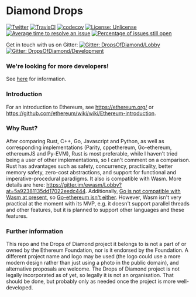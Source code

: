 # Diamond Drops
[![Twitter](https://img.shields.io/twitter/follow/DropsOfDiamond.svg?style=social)](https://twitter.com/DropsOfDiamond)
[![TravisCI](https://img.shields.io/travis/Drops-of-Diamond/Diamond-drops/master.svg)](https://travis-ci.org/Drops-of-Diamond/Diamond-drops)
[![codecov](https://codecov.io/gh/Drops-of-Diamond/Diamond-drops/branch/master/graph/badge.svg)](https://codecov.io/gh/Drops-of-Diamond/Diamond-drops)
[![License: Unlicense](https://img.shields.io/badge/License-Unlicense-lightgrey.svg)](https://github.com/Drops-of-Diamond/Diamond-drops/blob/master/LICENSE)
[![Average time to resolve an issue](http://isitmaintained.com/badge/resolution/Drops-of-Diamond/Diamond-drops.svg)](http://isitmaintained.com/project/Drops-of-Diamond/Diamond-drops "Average time to resolve an issue")
[![Percentage of issues still open](http://isitmaintained.com/badge/open/Drops-of-Diamond/Diamond-drops.svg)](http://isitmaintained.com/project/Drops-of-Diamond/Diamond-drops "Percentage of issues still open")

Get in touch with us on Gitter: 
[![Gitter: DropsOfDiamond/Lobby](https://img.shields.io/badge/gitter-Drops%20of%20Diamond/Lobby-4AB495.svg)](https://gitter.im/Drops-of-Diamond/Lobby)
[![Gitter: DropsOfDiamond/Development](https://img.shields.io/badge/gitter-Drops%20of%20Diamond/Development-4AB495.svg)](https://gitter.im/Drops-of-Diamond/Development)

### We're looking for more developers!

See [here](https://github.com/Drops-of-Diamond/Diamond-drops/wiki/Introduction-and-onboarding-process-for-new-developers) for information.

### Introduction

For an introduction to Ethereum, see https://ethereum.org/ or https://github.com/ethereum/wiki/wiki/Ethereum-introduction.
### Why Rust?

After comparing Rust, C++, Go, Javascript and Python, as well as corresponding implementations (Parity, cppethereum, Go-ethereum, ethereumJS and Py-EVM), Rust is most preferable, while I haven't tried being a user of other implementations, so I can't comment on a comparison. Rust has advantages such as safety, concurrency, practicality, better memory safety, zero-cost abstractions, and support for functional and imperative-procedural paradigms.  It also is compatible with Wasm. More details are here: https://gitter.im/ewasm/Lobby?at=5a92381135dd17022eedc444. Additionally, [Go is not compatible with Wasm at present](https://github.com/golang/go/issues/18892), so [Go-ethereum isn't either](https://github.com/ethereum/go-ethereum/issues/16192). However, Wasm isn't very practical at the moment with its MVP, e.g. it doesn't support parallel threads and other features, but it is planned to support other languages and these features.

### Further information

This repo and the Drops of Diamond project it belongs to is not a part of or owned by the Ethereum Foundation, nor is it endorsed by the Foundation. A different project name and logo may be used (the logo could use a more modern design rather than just using a photo in the public domain), and alternative proposals are welcome. The Drops of Diamond project is not legally incorporated as of yet, so legally it is not an organisation. That should be done, but probably only as needed once the project is more well-developed.
